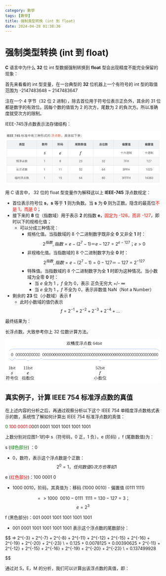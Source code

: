 ```yaml
---
category: 數學
tags: [數學]
title: 强制类型转换 (int 到 float)
date: 2024-04-28 01:38:36
---
```


<style>
  table {
    width: 100%git clone https://github.com/hkdickyko/hkdickyko.github.io
    }
  td {
    vertical-align: center;
  }
  table.inputT{
    margin: 10px;
    width: auto;
    margin-left: auto;
    margin-right: auto;
    border: none;
  }
  input{
    text-align: center;
    padding: 0px 10px;
  }
  iframe{
    width: 100%;
    display: block;
    border-style:none;
  }
</style>

# 强制类型转换 (int 到 float)

**C** 语言中为什么 **32** 位 int 型数据强制转换到 **float** 型会出现精度不能完全保留的现象：

首先来看看的 int 型变量，在一台典型的 **32** 位机器上一个有符号的 int 型的取值范围为 -2147483648 ~ 2147483647 

注在一个 4 字节（32 位 2 进制），除去首位用于符号位表示正负外，其余的 31 位都是数字的有效位。因每个数的值皆为 2 的次方，尾数为 2 的負次方。所以准确度就受次方的限制。

IEEE-745浮点数表示法存储结构：

![Alt x](../assets/img/math/ieeetable.png)

用 C 语言中， 32 位的 float 型变量作为解释这以上 **IEEE-745** 浮点数规定：

- 首位表示符号位 **s**，**s** 等于 **1** 则为負数。当 **s** 为 **0** 则为正数。隐含的最高位<font color="#FF1000">不是 1，而是 0</font>；
- 接下来的 **8** 位（指数域）用于表示 **2** 的指数 **e**，<font color="#FF1000">固定为 -126，而非 -127</font>，即时以下的规格化值；
  - 可以分成三种情况：
    - 规格化值。当指数域的 8 个二进制数字既非全 **0** 又非全 **1** 时：
        $$ 2^{指数} ,  指数 = e - (2^7 - 1) ＝ e - 127 = 2^{e-127}； e>0 $$
    - 非规格化值。当指数域的 8 个二进制数字为全 **0** 时：
        $$ 2^{指数} ,  指数 = e - (2^7 - 1) = 0 - 127 ＝ -127 = 2^{-127} $$
    - 特殊值。当指数域的 8 个二进制数字为全 **1** 时即为这种情况。当小数域为全零 **0** 时：
      - 当 $e$ 全为 1 ，$f$ 全为 0，表示 正负无穷大 +/- ∞
      - 当 $e$ 全为 1 ，$f$ 不全为 0，表示非数值 NaN（Not a Number）
- 剩余的 **23** 位（小数域）表示 **f**
  - 此时小数域的值仍表示
     $$ f = 2^{-1} + 2^{-2} + 2^{-3} + 2^{-4} + ... $$

最终结果为：




长浮点数。大致参考你上 32 位数计算方法。

![Alt x](../assets/img/math/ieee64.png)

## 真实例子，计算 IEEE 754 标准浮点数的真值

在上述内容的分析之后，再通过观察分析以下这个 IEEE 754 单精度浮点数格式表示的数，系统性了解如何计算出 IEEE 754 标准浮点数的真值：

<font color="#008800">0</font> <font color="#FF0000">100 0001 0</font>001 0001 1001 1001 1001 1001

上数分别对应图1-1的中 s（符号码，0 正，1 负），e (阶码) ，f (尾数数值)为：

s (<font color="#008800">绿色部分</font>) ：0

 - 0，数符，表示这个浮点数是个正数：
  $$ 2^0 = 1，任何数值 0 次方也等如 1 $$

e (<font color="#FF0000">红色部分</font>)：100 0001 0

 - 1000 0010，阶码，其真值为：移码 (1000 0010) - 偏置值 (0111 1111) 

  $$ => 1000 \enspace 0010 - 0111 \enspace 1111 = 130 - 127 = 3；$$
  $$ e = 2^3 $$

f (黑色部分)：001 0001 1001 1001 1001 1001

 - 001 0001 1001 1001 1001 1001 表示这个浮点数的尾数部分：

  $$ => 2^{-3} + 2^{-7} + 2^{-8} + 2^{-11} + 2^{-12} + 2^{-15} + 2^{-16} + 2^{-19} + 2^{-20} + 2^{-23} \\
= 0.125 + 0.0078125 + 0.00390625 + 2^{-11} + 2^{-12} + 2^{-15} + 2^{-16} + 2^{-19} + 2^{-20} + 2^{-23} \\
 = 0.137499928

$$

通过对 S，E，M 的分析，我们可以计算出该浮点数的真值，即：